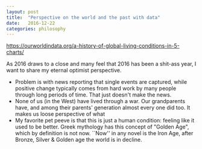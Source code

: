 ```yaml
---
layout: post
title:  "Perspective on the world and the past with data"
date:   2016-12-22
categories: philosophy
---
```

https://ourworldindata.org/a-history-of-global-living-conditions-in-5-charts/

As 2016 draws to a close and many feel that 2016 has been a shit-ass year, I want to share my eternal optimist perspective.

+ Problem is with news reporting that single events are captured, while positive change typically comes from hard work by many people through long periods of time. That just doesn't make the news.
+ None of us (in the West) have lived through a war. Our grandparents have, and among their parents' generation almost every one did too. It makes us loose perspective of what 
+ My favorite pet peeve is that this is just a human condition: feeling like it used to be better. Greek mythology has this concept of "Golden Age", which by definition is not now. ``Now'' in any novel is the Iron Age, after Bronze, Silver & Golden age the world is in decline.
